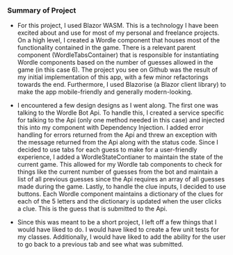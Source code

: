 ### Summary of Project

- For this project, I used Blazor WASM. This is a technology I have been excited about and use for most of my personal and freelance projects. On a high level, I created a Wordle component that houses most of the functionality contained in the game. There is a relevant parent component (WordleTabsContainer) that is responsible for instantiating Wordle components based on the number of guesses allowed in the game (in this case 6). The project you see on Github was the result of my initial implementation of this app, with a few minor refactorings towards the end. Furthermore, I used Blazorise (a Blazor client library) to make the app mobile-friendly and generally modern-looking.

- I encountered a few design designs as I went along. The first one was talking to the Wordle Bot Api. To handle this, I created a service specific for talking to the Api (only one method needed in this case) and injected this into my component with Dependency Injection. I added error handling for errors returned from the Api and threw an exception with the message returned from the Api along with the status code. Since I decided to use tabs for each guess to make for a user-friendly experience, I added a WordleStateContianer to maintain the state of the current game. This allowed for my Wordle tab components to check for things like the current number of guesses from the bot and maintain a list of all previous guesses since the Api requires an array of all guesses made during the game. Lastly, to handle the clue inputs, I decided to use buttons. Each Wordle component maintains a dictionary of the clues for each of the 5 letters and the dictionary is updated when the user clicks a clue. This is the guess that is submitted to the Api. 
- Since this was meant to be a short project, I left off a few things that I would have liked to do. I would have liked to create a few unit tests for my classes. Additionally, I would have liked to add the ability for the user to go back to a previous tab and see what was submitted.
